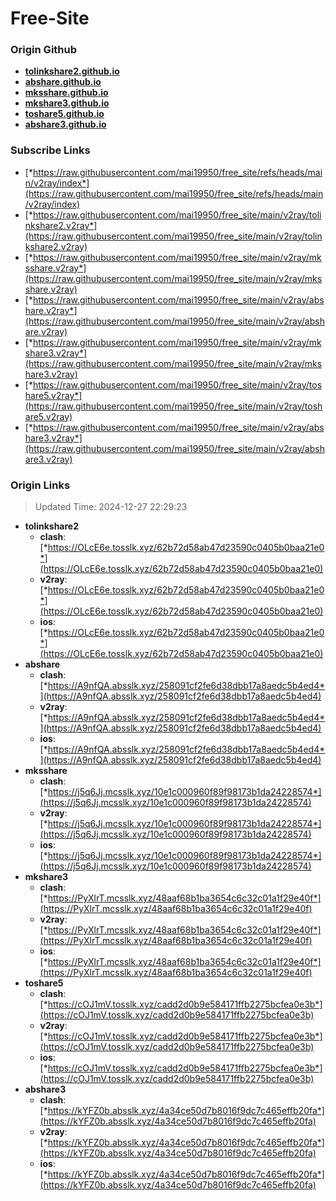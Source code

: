 # Free-Site

### Origin Github

- [**tolinkshare2.github.io**](https://github.com/tolinkshare2/tolinkshare2.github.io)
- [**abshare.github.io**](https://github.com/abshare/abshare.github.io)
- [**mksshare.github.io**](https://github.com/mksshare/mksshare.github.io)
- [**mkshare3.github.io**](https://github.com/mkshare3/mkshare3.github.io)
- [**toshare5.github.io**](https://github.com/toshare5/toshare5.github.io)
- [**abshare3.github.io**](https://github.com/abshare3/abshare3.github.io)

### Subscribe Links

- [*https://raw.githubusercontent.com/mai19950/free_site/refs/heads/main/v2ray/index*](https://raw.githubusercontent.com/mai19950/free_site/refs/heads/main/v2ray/index)
- [*https://raw.githubusercontent.com/mai19950/free_site/main/v2ray/tolinkshare2.v2ray*](https://raw.githubusercontent.com/mai19950/free_site/main/v2ray/tolinkshare2.v2ray)
- [*https://raw.githubusercontent.com/mai19950/free_site/main/v2ray/mksshare.v2ray*](https://raw.githubusercontent.com/mai19950/free_site/main/v2ray/mksshare.v2ray)
- [*https://raw.githubusercontent.com/mai19950/free_site/main/v2ray/abshare.v2ray*](https://raw.githubusercontent.com/mai19950/free_site/main/v2ray/abshare.v2ray)
- [*https://raw.githubusercontent.com/mai19950/free_site/main/v2ray/mkshare3.v2ray*](https://raw.githubusercontent.com/mai19950/free_site/main/v2ray/mkshare3.v2ray)
- [*https://raw.githubusercontent.com/mai19950/free_site/main/v2ray/toshare5.v2ray*](https://raw.githubusercontent.com/mai19950/free_site/main/v2ray/toshare5.v2ray)
- [*https://raw.githubusercontent.com/mai19950/free_site/main/v2ray/abshare3.v2ray*](https://raw.githubusercontent.com/mai19950/free_site/main/v2ray/abshare3.v2ray)

### Origin Links

> Updated Time: 2024-12-27 22:29:23

- **tolinkshare2**
  - **clash**: [*https://OLcE6e.tosslk.xyz/62b72d58ab47d23590c0405b0baa21e0*](https://OLcE6e.tosslk.xyz/62b72d58ab47d23590c0405b0baa21e0)
  - **v2ray**: [*https://OLcE6e.tosslk.xyz/62b72d58ab47d23590c0405b0baa21e0*](https://OLcE6e.tosslk.xyz/62b72d58ab47d23590c0405b0baa21e0)
  - **ios**: [*https://OLcE6e.tosslk.xyz/62b72d58ab47d23590c0405b0baa21e0*](https://OLcE6e.tosslk.xyz/62b72d58ab47d23590c0405b0baa21e0)
- **abshare**
  - **clash**: [*https://A9nfQA.absslk.xyz/258091cf2fe6d38dbb17a8aedc5b4ed4*](https://A9nfQA.absslk.xyz/258091cf2fe6d38dbb17a8aedc5b4ed4)
  - **v2ray**: [*https://A9nfQA.absslk.xyz/258091cf2fe6d38dbb17a8aedc5b4ed4*](https://A9nfQA.absslk.xyz/258091cf2fe6d38dbb17a8aedc5b4ed4)
  - **ios**: [*https://A9nfQA.absslk.xyz/258091cf2fe6d38dbb17a8aedc5b4ed4*](https://A9nfQA.absslk.xyz/258091cf2fe6d38dbb17a8aedc5b4ed4)
- **mksshare**
  - **clash**: [*https://j5q6Jj.mcsslk.xyz/10e1c000960f89f98173b1da24228574*](https://j5q6Jj.mcsslk.xyz/10e1c000960f89f98173b1da24228574)
  - **v2ray**: [*https://j5q6Jj.mcsslk.xyz/10e1c000960f89f98173b1da24228574*](https://j5q6Jj.mcsslk.xyz/10e1c000960f89f98173b1da24228574)
  - **ios**: [*https://j5q6Jj.mcsslk.xyz/10e1c000960f89f98173b1da24228574*](https://j5q6Jj.mcsslk.xyz/10e1c000960f89f98173b1da24228574)
- **mkshare3**
  - **clash**: [*https://PyXlrT.mcsslk.xyz/48aaf68b1ba3654c6c32c01a1f29e40f*](https://PyXlrT.mcsslk.xyz/48aaf68b1ba3654c6c32c01a1f29e40f)
  - **v2ray**: [*https://PyXlrT.mcsslk.xyz/48aaf68b1ba3654c6c32c01a1f29e40f*](https://PyXlrT.mcsslk.xyz/48aaf68b1ba3654c6c32c01a1f29e40f)
  - **ios**: [*https://PyXlrT.mcsslk.xyz/48aaf68b1ba3654c6c32c01a1f29e40f*](https://PyXlrT.mcsslk.xyz/48aaf68b1ba3654c6c32c01a1f29e40f)
- **toshare5**
  - **clash**: [*https://cOJ1mV.tosslk.xyz/cadd2d0b9e584171ffb2275bcfea0e3b*](https://cOJ1mV.tosslk.xyz/cadd2d0b9e584171ffb2275bcfea0e3b)
  - **v2ray**: [*https://cOJ1mV.tosslk.xyz/cadd2d0b9e584171ffb2275bcfea0e3b*](https://cOJ1mV.tosslk.xyz/cadd2d0b9e584171ffb2275bcfea0e3b)
  - **ios**: [*https://cOJ1mV.tosslk.xyz/cadd2d0b9e584171ffb2275bcfea0e3b*](https://cOJ1mV.tosslk.xyz/cadd2d0b9e584171ffb2275bcfea0e3b)
- **abshare3**
  - **clash**: [*https://kYFZ0b.absslk.xyz/4a34ce50d7b8016f9dc7c465effb20fa*](https://kYFZ0b.absslk.xyz/4a34ce50d7b8016f9dc7c465effb20fa)
  - **v2ray**: [*https://kYFZ0b.absslk.xyz/4a34ce50d7b8016f9dc7c465effb20fa*](https://kYFZ0b.absslk.xyz/4a34ce50d7b8016f9dc7c465effb20fa)
  - **ios**: [*https://kYFZ0b.absslk.xyz/4a34ce50d7b8016f9dc7c465effb20fa*](https://kYFZ0b.absslk.xyz/4a34ce50d7b8016f9dc7c465effb20fa)
